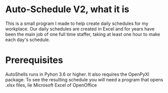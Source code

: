 # Auto-Schedule V2, what it is
This is a small program I made to help create daily schedules for my workplace. Our daily schedules are created in Excel and for years have been the main job of one full time staffer, taking at least one hour to make each day's schedule.

# Prerequisites
AutoShells runs in Pyhon 3.6 or higher. It also requires the OpenPyXl package. To see the resulting schedule you will need a program that opens .xlsx files, lie Microsoft Excel of OpenOffice
